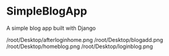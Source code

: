 # SimpleBlogApp
A simple blog app built with Django

/root/Desktop/afterloginhome.png
/root/Desktop/blogadd.png
/root/Desktop/homeblog.png
/root/Desktop/loginblog.png
